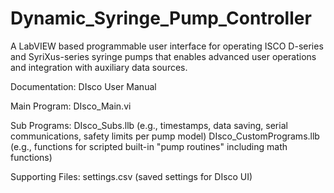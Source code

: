 # Dynamic_Syringe_Pump_Controller
A LabVIEW based programmable user interface for operating ISCO D-series and SyriXus-series syringe pumps that enables advanced user operations and integration with auxiliary data sources.

Documentation:
DIsco User Manual

Main Program:
DIsco_Main.vi

Sub Programs:
DIsco_Subs.llb (e.g., timestamps, data saving, serial communications, safety limits per pump model)
DIsco_CustomPrograms.llb (e.g., functions for scripted built-in "pump routines" including math functions)

Supporting Files:
settings.csv (saved settings for DIsco UI)
